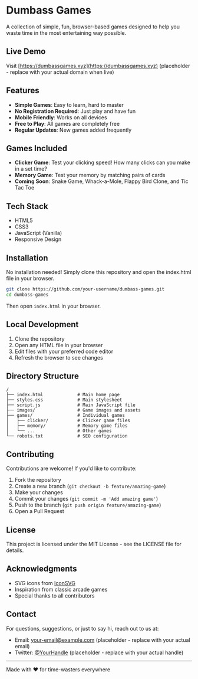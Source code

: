 # Dumbass Games

A collection of simple, fun, browser-based games designed to help you waste time in the most entertaining way possible.

## Live Demo

Visit [https://dumbassgames.xyz](https://dumbassgames.xyz) (placeholder - replace with your actual domain when live)

## Features

- **Simple Games**: Easy to learn, hard to master
- **No Registration Required**: Just play and have fun
- **Mobile Friendly**: Works on all devices
- **Free to Play**: All games are completely free
- **Regular Updates**: New games added frequently

## Games Included

- **Clicker Game**: Test your clicking speed! How many clicks can you make in a set time?
- **Memory Game**: Test your memory by matching pairs of cards
- **Coming Soon**: Snake Game, Whack-a-Mole, Flappy Bird Clone, and Tic Tac Toe

## Tech Stack

- HTML5
- CSS3
- JavaScript (Vanilla)
- Responsive Design

## Installation

No installation needed! Simply clone this repository and open the index.html file in your browser.

```bash
git clone https://github.com/your-username/dumbass-games.git
cd dumbass-games
```

Then open `index.html` in your browser.

## Local Development

1. Clone the repository
2. Open any HTML file in your browser
3. Edit files with your preferred code editor
4. Refresh the browser to see changes

## Directory Structure

```
/
├── index.html             # Main home page
├── styles.css             # Main stylesheet
├── script.js              # Main JavaScript file
├── images/                # Game images and assets
├── games/                 # Individual games
│   ├── clicker/           # Clicker game files
│   ├── memory/            # Memory game files
│   └── ...                # Other games
└── robots.txt             # SEO configuration
```

## Contributing

Contributions are welcome! If you'd like to contribute:

1. Fork the repository
2. Create a new branch (`git checkout -b feature/amazing-game`)
3. Make your changes
4. Commit your changes (`git commit -m 'Add amazing game'`)
5. Push to the branch (`git push origin feature/amazing-game`)
6. Open a Pull Request

## License

This project is licensed under the MIT License - see the LICENSE file for details.

## Acknowledgments

- SVG icons from [IconSVG](https://iconsvg.xyz/)
- Inspiration from classic arcade games
- Special thanks to all contributors

## Contact

For questions, suggestions, or just to say hi, reach out to us at:
- Email: your-email@example.com (placeholder - replace with your actual email)
- Twitter: [@YourHandle](https://twitter.com/yourhandle) (placeholder - replace with your actual handle)

---

Made with ❤️ for time-wasters everywhere